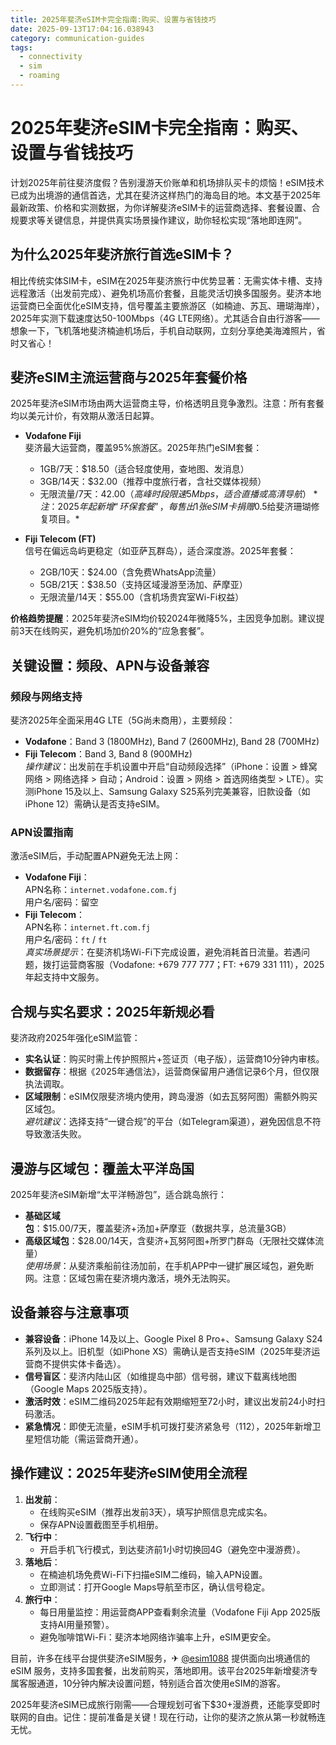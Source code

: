 ```yaml
---
title: 2025年斐济eSIM卡完全指南:购买、设置与省钱技巧
date: 2025-09-13T17:04:16.038943
category: communication-guides
tags:
  - connectivity
  - sim
  - roaming
---
```


# 2025年斐济eSIM卡完全指南：购买、设置与省钱技巧

计划2025年前往斐济度假？告别漫游天价账单和机场排队买卡的烦恼！eSIM技术已成为出境游的通信首选，尤其在斐济这样热门的海岛目的地。本文基于2025年最新政策、价格和实测数据，为你详解斐济eSIM卡的运营商选择、套餐设置、合规要求等关键信息，并提供真实场景操作建议，助你轻松实现“落地即连网”。

## 为什么2025年斐济旅行首选eSIM卡？
相比传统实体SIM卡，eSIM在2025年斐济旅行中优势显著：无需实体卡槽、支持远程激活（出发前完成）、避免机场高价套餐，且能灵活切换多国服务。斐济本地运营商已全面优化eSIM支持，信号覆盖主要旅游区（如楠迪、苏瓦、珊瑚海岸），2025年实测下载速度达50-100Mbps（4G LTE网络）。尤其适合自由行游客——想象一下，飞机落地斐济楠迪机场后，手机自动联网，立刻分享绝美海滩照片，省时又省心！

## 斐济eSIM主流运营商与2025年套餐价格
2025年斐济eSIM市场由两大运营商主导，价格透明且竞争激烈。注意：所有套餐均以美元计价，有效期从激活日起算。

- **Vodafone Fiji**  
  斐济最大运营商，覆盖95%旅游区。2025年热门eSIM套餐：  
  - 1GB/7天：$18.50（适合轻度使用，查地图、发消息）  
  - 3GB/14天：$32.00（推荐中度旅行者，含社交媒体视频）  
  - 无限流量/7天：$42.00（高峰时段限速5Mbps，适合直播或高清导航）  
  *注：2025年起新增“环保套餐”，每售出1张eSIM卡捐赠$0.5给斐济珊瑚修复项目。*

- **Fiji Telecom (FT)**  
  信号在偏远岛屿更稳定（如亚萨瓦群岛），适合深度游。2025年套餐：  
  - 2GB/10天：$24.00（含免费WhatsApp流量）  
  - 5GB/21天：$38.50（支持区域漫游至汤加、萨摩亚）  
  - 无限流量/14天：$55.00（含机场贵宾室Wi-Fi权益）  

**价格趋势提醒**：2025年斐济eSIM均价较2024年微降5%，主因竞争加剧。建议提前3天在线购买，避免机场加价20%的“应急套餐”。

## 关键设置：频段、APN与设备兼容
### 频段与网络支持
斐济2025年全面采用4G LTE（5G尚未商用），主要频段：  
- **Vodafone**：Band 3 (1800MHz), Band 7 (2600MHz), Band 28 (700MHz)  
- **Fiji Telecom**：Band 3, Band 8 (900MHz)  
*操作建议*：出发前在手机设置中开启“自动频段选择”（iPhone：设置 > 蜂窝网络 > 网络选择 > 自动；Android：设置 > 网络 > 首选网络类型 > LTE）。实测iPhone 15及以上、Samsung Galaxy S25系列完美兼容，旧款设备（如iPhone 12）需确认是否支持eSIM。

### APN设置指南
激活eSIM后，手动配置APN避免无法上网：  
- **Vodafone Fiji**：  
  APN名称：`internet.vodafone.com.fj`  
  用户名/密码：留空  
- **Fiji Telecom**：  
  APN名称：`internet.ft.com.fj`  
  用户名/密码：`ft` / `ft`  
*真实场景提示*：在斐济机场Wi-Fi下完成设置，避免消耗首日流量。若遇问题，拨打运营商客服（Vodafone: +679 777 777；FT: +679 331 111），2025年起支持中文服务。

## 合规与实名要求：2025年新规必看
斐济政府2025年强化eSIM监管：  
- **实名认证**：购买时需上传护照照片+签证页（电子版），运营商10分钟内审核。  
- **数据留存**：根据《2025年通信法》，运营商保留用户通信记录6个月，但仅限执法调取。  
- **区域限制**：eSIM仅限斐济境内使用，跨岛漫游（如去瓦努阿图）需额外购买区域包。  
*避坑建议*：选择支持“一键合规”的平台（如Telegram渠道），避免因信息不符导致激活失败。

## 漫游与区域包：覆盖太平洋岛国
2025年斐济eSIM新增“太平洋畅游包”，适合跳岛旅行：  
- **基础区域包**：$15.00/7天，覆盖斐济+汤加+萨摩亚（数据共享，总流量3GB）  
- **高级区域包**：$28.00/14天，含斐济+瓦努阿图+所罗门群岛（无限社交媒体流量）  
*使用场景*：从斐济乘船前往汤加前，在手机APP中一键扩展区域包，避免断网。注意：区域包需在斐济境内激活，境外无法购买。

## 设备兼容与注意事项
- **兼容设备**：iPhone 14及以上、Google Pixel 8 Pro+、Samsung Galaxy S24系列及以上。旧机型（如iPhone XS）需确认是否支持eSIM（2025年斐济运营商不提供实体卡备选）。  
- **信号盲区**：斐济内陆山区（如维提岛中部）信号弱，建议下载离线地图（Google Maps 2025版支持）。  
- **激活时效**：eSIM二维码2025年起有效期缩短至72小时，建议出发前24小时扫码激活。  
- **紧急情况**：即使无流量，eSIM手机可拨打斐济紧急号（112），2025年新增卫星短信功能（需运营商开通）。

## 操作建议：2025年斐济eSIM使用全流程
1. **出发前**：  
   - 在线购买eSIM（推荐出发前3天），填写护照信息完成实名。  
   - 保存APN设置截图至手机相册。  
2. **飞行中**：  
   - 开启手机飞行模式，到达斐济前1小时切换回4G（避免空中漫游费）。  
3. **落地后**：  
   - 在楠迪机场免费Wi-Fi下扫描eSIM二维码，输入APN设置。  
   - 立即测试：打开Google Maps导航至市区，确认信号稳定。  
4. **旅行中**：  
   - 每日用量监控：用运营商APP查看剩余流量（Vodafone Fiji App 2025版支持AI用量预警）。  
   - 避免咖啡馆Wi-Fi：斐济本地网络诈骗率上升，eSIM更安全。

目前，许多在线平台提供斐济eSIM服务，✈ [@esim1088](https://t.me/s/esim1088) 提供面向出境通信的 eSIM 服务，支持多国套餐，出发前购买，落地即用。该平台2025年新增斐济专属客服通道，10分钟内解决设置问题，特别适合首次使用eSIM的游客。

2025年斐济eSIM已成旅行刚需——合理规划可省下$30+漫游费，还能享受即时联网的自由。记住：提前准备是关键！现在行动，让你的斐济之旅从第一秒就畅连无忧。